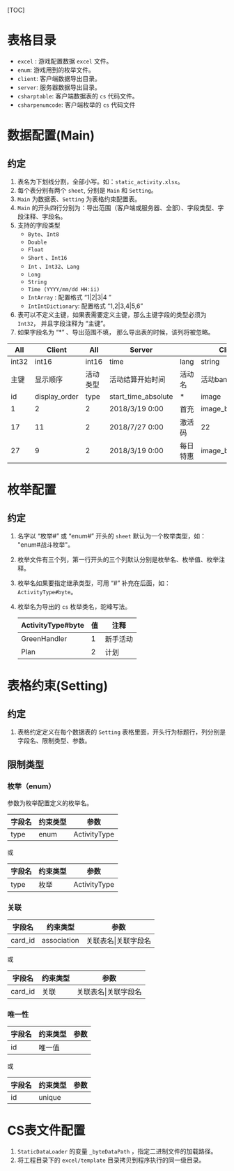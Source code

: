 [TOC]

# 表格目录

* `excel` :  游戏配置数据 `excel` 文件。
* `enum`:  游戏用到的枚举文件。
* `client`:  客户端数据导出目录。
*  `server`: 服务器数据导出目录。
* `csharptable`:  客户端数据表的 `cs` 代码文件。
* `csharpenumcode`: 客户端枚举的 `cs` 代码文件

# 数据配置(Main)

## 约定

1. 表名为下划线分割，全部小写。如：`static_activity.xlsx`。
2. 每个表分别有两个 `sheet`, 分别是 `Main` 和 `Setting`。
3. `Main` 为数据表、`Setting` 为表格约束配置表。
4. `Main` 的开头四行分别为：导出范围（客户端或服务器、全部）、字段类型、字段注释、字段名。
5. 支持的字段类型
   * `Byte`、`Int8`
   * `Double`
   * `Float`
   * `Short` 、`Int16`
   * `Int`  、`Int32`、`Lang`
   * `Long`
   * `String`
   * `Time (YYYY/mm/dd HH:ii)`
   * `IntArray` :  配置格式  “1|2|3|4 ”
   * `IntIntDictionary`: 配置格式   “1,2|3,4|5,6”
6. 表可以不定义主键，如果表需要定义主键，那么主键字段的类型必须为 `Int32`， 并且字段注释为 “主键”。
7. 如果字段名为 “*”  、导出范围不填， 那么导出表的时候，该列将被忽略。

| All   | Client        | All      | Server              |          | Client          |
| ----- | ------------- | -------- | ------------------- | -------- | --------------- |
| int32 | int16         | int16    | time                | lang     | string          |
| 主键  | 显示顺序      | 活动类型 | 活动结算开始时间    | 活动名   | 活动banner      |
| id    | display_order | type     | start_time_absolute | *        | image           |
| 1     | 2             | 2        | 2018/3/19 0:00      | 首充     | image_banner_l1 |
| 17    | 11            | 2        | 2018/7/27 0:00      | 激活码   | 22              |
| 27    | 9             | 2        | 2018/3/19 0:00      | 每日特惠 | image_banner3   |

# 枚举配置

## 约定

1. 名字以 “枚举#” 或 “enum#” 开头的 `sheet` 默认为一个枚举类型，如： "enum#战斗枚举"。

2. 枚举文件有三个列，第一行开头的三个列默认分别是枚举名、枚举值、枚举注释。

3. 枚举名如果要指定继承类型，可用 “#”  补充在后面，如：`ActivityType#byte`。

4. 枚举名为导出的 `cs` 枚举类名，驼峰写法。

   | ActivityType#byte     | 值   | 注释             |
   | ---------------- | ---- | ---------------- |
   | GreenHandler     | 1    | 新手活动     |
   | Plan             | 2    | 计划       |

# 表格约束(Setting)

## 约定

1. 表格约定定义在每个数据表的 `Setting` 表格里面，开头行为标题行，列分别是字段名、限制类型、参数。

   

## 限制类型

### 枚举（enum）

参数为枚举配置定义的枚举名。

| 字段名 | 约束类型 | 参数         |
| ------ | -------- | ------------ |
| type   | enum     | ActivityType |

或

| 字段名 | 约束类型 | 参数         |
| ------ | -------- | ------------ |
| type   | 枚举     | ActivityType |

### 关联

| 字段名  | 约束类型    | 参数                 |
| ------- | ----------- | -------------------- |
| card_id | association | 关联表名\|关联字段名 |

或

| 字段名  | 约束类型 | 参数                 |
| ------- | -------- | -------------------- |
| card_id | 关联     | 关联表名\|关联字段名 |

### 唯一性

| 字段名 | 约束类型 | 参数 |
| ------ | -------- | ---- |
| id     | 唯一值   |      |

或

| 字段名 | 约束类型 | 参数 |
| ------ | -------- | ---- |
| id     | unique   |      |

# CS表文件配置

1. `StaticDataLoader` 的变量  `_byteDataPath` ，指定二进制文件的加载路径。
2. 将工程目录下的 `excel/template` 目录拷贝到程序执行的同一级目录。
